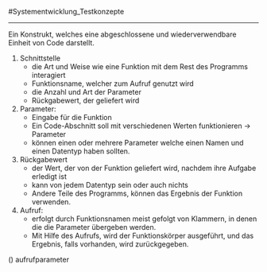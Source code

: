 #Systementwicklung_Testkonzepte 
***
Ein Konstrukt, welches eine abgeschlossene und wiederverwendbare Einheit von Code darstellt.

1. Schnittstelle
	- die Art und Weise wie eine Funktion mit dem Rest des Programms interagiert
	- Funktionsname, welcher zum Aufruf genutzt wird
	- die Anzahl und Art der Parameter
	- Rückgabewert, der geliefert wird
2. Parameter:
	- Eingabe für die Funktion
	- Ein Code-Abschnitt soll mit verschiedenen Werten funktionieren -> Parameter  
	- können einen oder mehrere Parameter welche einen Namen und einen Datentyp haben sollten.
3. Rückgabewert
	- der Wert, der von der Funktion  geliefert wird, nachdem ihre Aufgabe erledigt ist
	- kann von jedem Datentyp sein oder auch nichts
	- Andere Teile des Programms, können das Ergebnis der Funktion verwenden.
4. Aufruf:
	- erfolgt durch Funktionsnamen meist gefolgt von Klammern, in denen die die Parameter übergeben werden.
	- Mit Hilfe des Aufrufs, wird der Funktionskörper ausgeführt, und das Ergebnis, falls vorhanden, wird zurückgegeben.




() aufrufparameter
